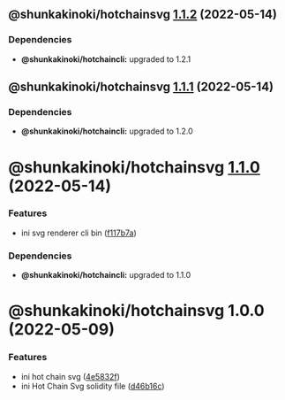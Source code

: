 ## @shunkakinoki/hotchainsvg [1.1.2](https://github.com/shunkakinoki/contracts/compare/@shunkakinoki/hotchainsvg@1.1.1...@shunkakinoki/hotchainsvg@1.1.2) (2022-05-14)

### Dependencies

- **@shunkakinoki/hotchaincli:** upgraded to 1.2.1

## @shunkakinoki/hotchainsvg [1.1.1](https://github.com/shunkakinoki/contracts/compare/@shunkakinoki/hotchainsvg@1.1.0...@shunkakinoki/hotchainsvg@1.1.1) (2022-05-14)

### Dependencies

- **@shunkakinoki/hotchaincli:** upgraded to 1.2.0

# @shunkakinoki/hotchainsvg [1.1.0](https://github.com/shunkakinoki/contracts/compare/@shunkakinoki/hotchainsvg@1.0.0...@shunkakinoki/hotchainsvg@1.1.0) (2022-05-14)

### Features

- ini svg renderer cli bin ([f117b7a](https://github.com/shunkakinoki/contracts/commit/f117b7abfad6b4e56a3dd45df2110371a0d71584))

### Dependencies

- **@shunkakinoki/hotchaincli:** upgraded to 1.1.0

# @shunkakinoki/hotchainsvg 1.0.0 (2022-05-09)

### Features

- ini hot chain svg ([4e5832f](https://github.com/shunkakinoki/contracts/commit/4e5832f305ca09d330ebcb7330936ee3505b4dca))
- ini Hot Chain Svg solidity file ([d46b16c](https://github.com/shunkakinoki/contracts/commit/d46b16c6bbf3ba105fb16c51dc8be58f92f3c09b))
